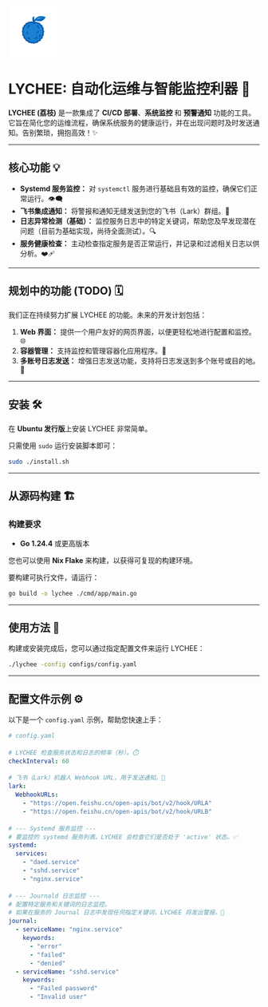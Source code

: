 <img src="Source/title.png" alt="alt" width="20%">

# LYCHEE: 自动化运维与智能监控利器 🚀

**LYCHEE (荔枝)** 是一款集成了 **CI/CD 部署**、**系统监控** 和 **预警通知** 功能的工具。它旨在简化您的运维流程，确保系统服务的健康运行，并在出现问题时及时发送通知。告别繁琐，拥抱高效！✨

-----

## 核心功能 💡

  * **Systemd 服务监控：** 对 `systemctl` 服务进行基础且有效的监控，确保它们正常运行。👁️‍🗨️
  * **飞书集成通知：** 将警报和通知无缝发送到您的飞书（Lark）群组。📨
  * **日志异常检测（基础）：** 监控服务日志中的特定关键词，帮助您及早发现潜在问题（目前为基础实现，尚待全面测试）。🔍
  * **服务健康检查：** 主动检查指定服务是否正常运行，并记录和过滤相关日志以供分析。❤️‍🩹

-----

## 规划中的功能 (TODO) 🗓️

我们正在持续努力扩展 LYCHEE 的功能。未来的开发计划包括：

1.  **Web 界面：** 提供一个用户友好的网页界面，以便更轻松地进行配置和监控。🌐
2.  **容器管理：** 支持监控和管理容器化应用程序。🐳
3.  **多账号日志发送：** 增强日志发送功能，支持将日志发送到多个账号或目的地。📧

-----

## 安装 🛠️

在 **Ubuntu 发行版**上安装 LYCHEE 非常简单。

只需使用 `sudo` 运行安装脚本即可：

```bash
sudo ./install.sh
```

-----

## 从源码构建 🏗️

### 构建要求

  * **Go 1.24.4** 或更高版本

您也可以使用 **Nix Flake** 来构建，以获得可复现的构建环境。

要构建可执行文件，请运行：

```bash
go build -o lychee ./cmd/app/main.go
```

-----

## 使用方法 🚀

构建或安装完成后，您可以通过指定配置文件来运行 LYCHEE：

```bash
./lychee -config configs/config.yaml
```

-----

## 配置文件示例 ⚙️

以下是一个 `config.yaml` 示例，帮助您快速上手：

```yaml
# config.yaml

# LYCHEE 检查服务状态和日志的频率（秒）。⏱️
checkInterval: 60

# 飞书（Lark）机器人 Webhook URL，用于发送通知。🔔
lark:
  WebhookURLs:
    - "https://open.feishu.cn/open-apis/bot/v2/hook/URLA"
    - "https://open.feishu.cn/open-apis/bot/v2/hook/URLB"

# --- Systemd 服务监控 ---
# 要监控的 systemd 服务列表。LYCHEE 会检查它们是否处于 'active' 状态。✅
systemd:
  services:
    - "daed.service"
    - "sshd.service"
    - "nginx.service"

# --- Journald 日志监控 ---
# 配置特定服务和关键词的日志监控。
# 如果在服务的 Journal 日志中发现任何指定关键词，LYCHEE 将发出警报。🚨
journal:
  - serviceName: "nginx.service"
    keywords:
      - "error"
      - "failed"
      - "denied"
  - serviceName: "sshd.service"
    keywords:
      - "Failed password"
      - "Invalid user"
```